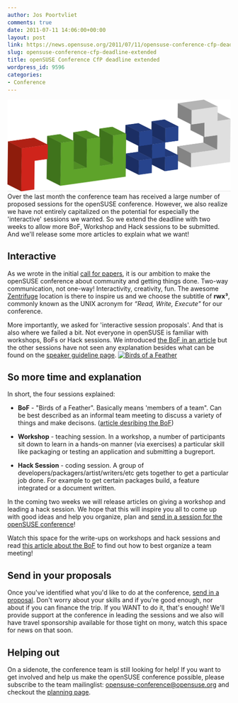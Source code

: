 ```yaml
---
author: Jos Poortvliet
comments: true
date: 2011-07-11 14:06:00+00:00
layout: post
link: https://news.opensuse.org/2011/07/11/opensuse-conference-cfp-deadline-extended/
slug: opensuse-conference-cfp-deadline-extended
title: openSUSE Conference CfP deadline extended
wordpress_id: 9596
categories:
- Conference
---
```


[![rwx3 logo](/wp-content/uploads/2011/07/rwx3b.png)](//news.opensuse.org/2011/07/13/opensuse-and-rw-sessions-the-workshop/rwx3b/)
Over the last month the conference team has received a large number of proposed sessions for the openSUSE conference. However, we also realize we have not entirely capitalized on the potential for especially the 'interactive' sessions we wanted. So we extend the deadline with two weeks to allow more BoF, Workshop and Hack sessions to be submitted. And we'll release some more articles to explain what we want!<!-- more -->


## Interactive


As we wrote in the initial [call for papers](//news.opensuse.org/2011/05/16/opensuse-conference-2011-to-be-creative-and-open/), it is our ambition to make the openSUSE conference about community and getting things done. Two-way communication, not one-way! Interactivity, creativity, fun. The awesome [Zentrifuge](//en.opensuse.org/openSUSE:Conference_Location_Zentrifuge) location is there to inspire us and we choose the subtitle of **rwx³**, commonly known as the UNIX acronym for _“Read, Write, Execute"_ for our conference.

More importantly, we asked for 'interactive session proposals'. And that is also where we failed a bit. Not everyone in openSUSE is familiar with workshops, BoFs or Hack sessions. We introduced [the BoF in an article](//news.opensuse.org/2011/06/14/opensuse-conference-and-rw-sessions-the-bof/) but the other sessions have not seen any explanation besides what can be found on the [speaker guideline page](//en.opensuse.org/openSUSE:Conference_Planning_2011_guidelines_for_speakers).
[![Birds of a Feather](//farm3.static.flickr.com/2585/4127632179_bb4b5553be_m.jpg)](//www.flickr.com/photos/jaimeperez/4127632179/)


## So more time and explanation


In short, the four sessions explained:



	
  * **BoF** - "Birds of a Feather". Basically means 'members of a team". Can be best described as an informal team meeting to discuss a variety of things and make decisons. ([article desribing the BoF](//news.opensuse.org/2011/06/14/opensuse-conference-and-rw-sessions-the-bof/))

	
  * **Workshop** - teaching session. In a workshop, a number of participants sit down to learn in a hands-on manner (via exercises) a particular skill like packaging or testing an application and submitting a bugreport.

	
  * **Hack Session** - coding session. A group of developers/packagers/artist/writers/etc gets together to get a particular job done. For example to get certain packages build, a feature integrated or a document written.


In the coming two weeks we will release articles on giving a workshop and leading a hack session. We hope that this will inspire you all to come up with good ideas and help you organize, plan and [send in a session for the openSUSE conference](//conference.opensuse.org/indico//conferenceDisplay.py?confId=2)!

Watch this space for the write-ups on workshops and hack sessions and read [this article about the BoF](//news.opensuse.org/2011/06/14/opensuse-conference-and-rw-sessions-the-bof/) to find out how to best organize a team meeting!


## Send in your proposals


Once you've identified what you'd like to do at the conference, [send in a proposal](//conference.opensuse.org/indico//conferenceDisplay.py?confId=2). Don't worry about your skills and if you're good enough, nor about if you can finance the trip. If you WANT to do it, that's enough! We'll provide support at the conference in leading the sessions and we also will have travel sponsorship available for those tight on mony, watch this space for news on that soon.


## Helping out


On a sidenote, the conference team is still looking for help! If you want to get involved and help us make the openSUSE conference possible, please subscribe to the team mailinglist: [opensuse-conference@opensuse.org](mailto:opensuse-conference+subscribe@opensuse.org) and checkout the [planning page](//en.opensuse.org/openSUSE:Conference_Planning_2011).
